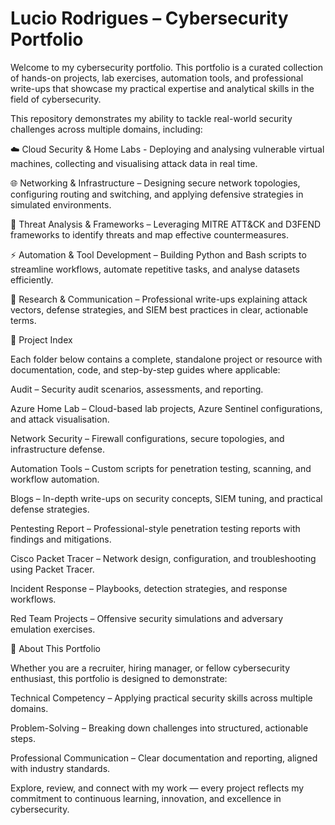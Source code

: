# Lucio Rodrigues – Cybersecurity Portfolio

Welcome to my cybersecurity portfolio. This portfolio is a curated collection of hands-on projects, lab exercises, automation tools, and professional write-ups that showcase my practical expertise and analytical skills in the field of cybersecurity.

This repository demonstrates my ability to tackle real-world security challenges across multiple domains, including:

☁️ Cloud Security & Home Labs - Deploying and analysing vulnerable virtual machines, collecting and visualising attack data in real time.


🌐 Networking & Infrastructure – Designing secure network topologies, configuring routing and switching, and applying defensive strategies in simulated environments.


🎯 Threat Analysis & Frameworks – Leveraging MITRE ATT&CK and D3FEND frameworks to identify threats and map effective countermeasures.


⚡ Automation & Tool Development – Building Python and Bash scripts to streamline workflows, automate repetitive tasks, and analyse datasets efficiently.


📝 Research & Communication – Professional write-ups explaining attack vectors, defense strategies, and SIEM best practices in clear, actionable terms.

📂 Project Index

Each folder below contains a complete, standalone project or resource with documentation, code, and step-by-step guides where applicable:

Audit
 – Security audit scenarios, assessments, and reporting.

Azure Home Lab
 – Cloud-based lab projects, Azure Sentinel configurations, and attack visualisation.

Network Security
 – Firewall configurations, secure topologies, and infrastructure defense.

Automation Tools
 – Custom scripts for penetration testing, scanning, and workflow automation.

Blogs
 – In-depth write-ups on security concepts, SIEM tuning, and practical defense strategies.

Pentesting Report
 – Professional-style penetration testing reports with findings and mitigations.

Cisco Packet Tracer
 – Network design, configuration, and troubleshooting using Packet Tracer.

Incident Response
 – Playbooks, detection strategies, and response workflows.

Red Team Projects
 – Offensive security simulations and adversary emulation exercises.

🚀 About This Portfolio

Whether you are a recruiter, hiring manager, or fellow cybersecurity enthusiast, this portfolio is designed to demonstrate:

Technical Competency – Applying practical security skills across multiple domains.

Problem-Solving – Breaking down challenges into structured, actionable steps.

Professional Communication – Clear documentation and reporting, aligned with industry standards.

Explore, review, and connect with my work — every project reflects my commitment to continuous learning, innovation, and excellence in cybersecurity.
